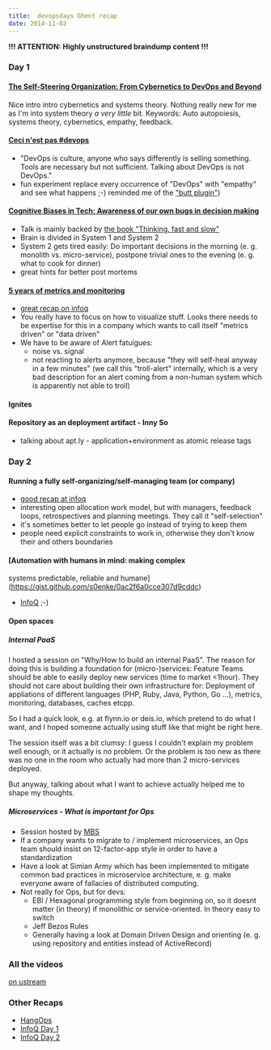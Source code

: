 ```yaml
---
title:  devopsdays Ghent recap
date: 2014-11-02
---
```


**!!! ATTENTION: Highly unstructured braindump content !!!**

### Day 1

#### [The Self-Steering Organization: From Cybernetics to DevOps and Beyond](http://www.slideshare.net/ingineeringit/from-cybernetics-to-devops-and-beyond)

Nice intro intro cybernetics and systems theory. Nothing really new for me as I'm into system theory _a very little_ bit. Keywords: Auto autopoiesis, systems theory, cybernetics,  empathy, feedback.

#### [Ceci n'est pas \#devops](http://bridgetkromhout.com/speaking/2014/devopsdays-belgium/)

* "DevOps is culture, anyone who says differently is selling something. Tools are necessary but not sufficient. Talking about DevOps is not DevOps."
* fun experiment replace every occurrence of "DevOps" with "empathy" and see what happens ;-) reminded me of the ["butt plugin"](https://chrome.google.com/webstore/detail/cloud-to-butt-plus/apmlngnhgbnjpajelfkmabhkfapgnoai?hl=en))

#### [Cognitive Biases in Tech: Awareness of our own bugs in decision making](https://speakerdeck.com/nigelkersten/cognitive-biases-in-tech-awareness-of-our-own-bugs-in-decision-making)

* Talk is mainly backed by [the book "Thinking, fast and slow"](http://en.wikipedia.org/wiki/Thinking,_Fast_and_Slow)
* Brain is divided in System 1 and System 2
* System 2 gets tired easily: Do important decisions in the morning (e. g. monolith vs. micro-service), postpone trivial ones to the evening (e. g. what to cook for dinner)
* great hints for better post mortems

#### [5 years of metrics and monitoring](https://speakerdeck.com/auxesis/5-years-of-metrics-and-monitoring)

* [great recap on infoq](http://www.infoq.com/news/2014/10/5-years-metrics-monitoring)
* You really have to focus on how to visualize stuff. Looks there needs to be expertise for this in a company which wants to call itself "metrics driven" or "data driven"
* We have to be aware of Alert fatuigues:
  * noise vs. signal
  * not reacting to alerts anymore, because "they will self-heal anyway in a few minutes" (we call this "troll-alert" internally, which is a very bad description for an alert coming from a non-human system which is apparently not able to troll)

#### Ignites

#### Repository as an deployment artifact - Inny So

* talking about apt.ly - application+environment as atomic release tags

### Day 2

#### Running a fully self-organizing/self-managing team (or company)

* [good recap at infoq](http://www.infoq.com/news/2014/10/devops-days-belgium-2)
* interesting open allocation work model, but with managers, feedback loops, retrospectives and planning meetings. They call it "self-selection"
* it's sometimes better to let people go instead of trying to keep them
* people need explicit constraints to work in, otherwise they don't know their and others boundaries

#### [Automation with humans in mind: making complex
systems predictable, reliable and humane](https://gist.github.com/s0enke/0ac2f6a0cce307d9cddc)

* [InfoQ](http://www.infoq.com/news/2014/10/devops-days-automation-humans) ;-)

#### Open spaces

##### Internal PaaS

I hosted a session on "Why/How to build an internal PaaS". The reason for doing this is building a foundation for (micro-)services: Feature Teams should be able to easily deploy new services (time to market <1hour). They should not care about building their own infrastructure for: Deployment of appliations of different languages (PHP, Ruby, Java, Python, Go ...), metrics, monitoring, databases, caches etcpp.

So I had a quick look, e.g. at flynn.io or deis.io, which pretend to do what I want, and I hoped someone actually using stuff like that might be right here.

The session itself was a bit clumsy: I guess I couldn't explain my problem well enough, or it actually is no problem. Or the problem is too new as there was no one in the room who actually had more than 2 micro-services deployed.

But anyway, talking about what I want to achieve actually helped me to shape my thoughts.

##### Microservices - What is important for Ops

* Session hosted by [MBS](https://twitter.com/bruntonspall)
* If a company wants to migrate to / implement microservices, an Ops team should insist on 12-factor-app style in order to have a standardization
* Have a look at Simian Army which has been implemented to mitigate common bad practices in microservice architecture, e. g. make everyone aware of fallacies of distributed computing.
* Not really for Ops, but for devs:
  * EBI / Hexagonal programming style from beginning on, so it doesnt matter (in theory) if monolithic or service-oriented. In theory easy to switch
  * Jeff Bezos Rules
  * Generally having a look at Domain Driven Design and orienting (e. g. using repository and entities instead of ActiveRecord)

### All the videos

[on ustream](http://www.ustream.tv/recorded/54693964)

### Other Recaps

* [HangOps](http://t.co/P5iyFIZKnL)
* [InfoQ Day 1](https://gist.github.com/s0enke/0ac2f6a0cce307d9cddc)
* [InfoQ Day 2](http://www.infoq.com/news/2014/10/devops-days-belgium-2)